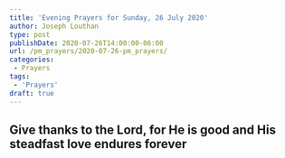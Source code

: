 ```yaml
---
title: 'Evening Prayers for Sunday, 26 July 2020'
author: Joseph Louthan
type: post
publishDate: 2020-07-26T14:00:00-06:00
url: /pm_prayers/2020-07-26-pm_prayers/
categories:
 - Prayers
tags:
 - 'Prayers'
draft: true
---
```

## Give thanks to the Lord, for He is good and His steadfast love endures forever

<pre>

</pre>
